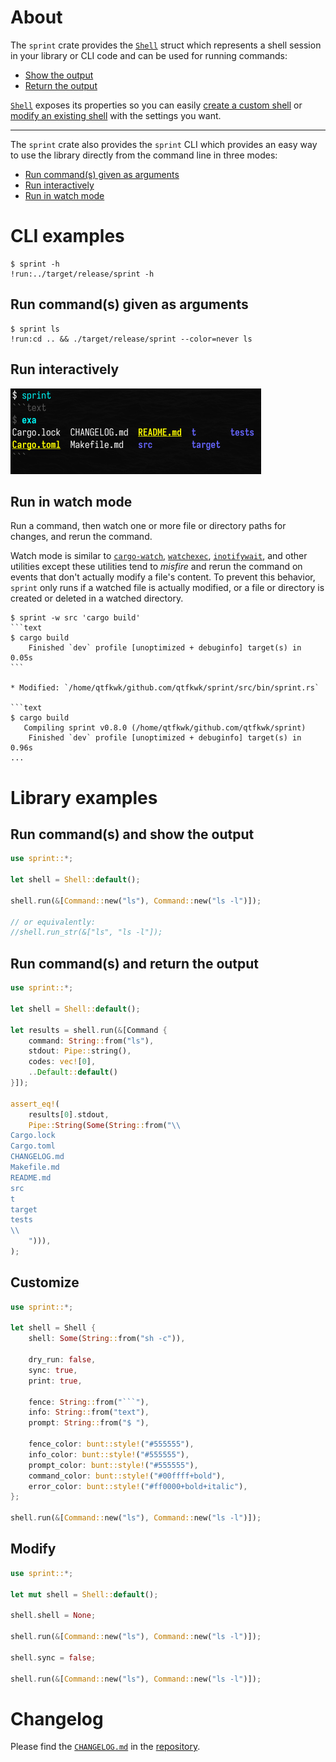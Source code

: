 # About

The `sprint` crate provides the [`Shell`] struct which represents a shell
session in your library or CLI code and can be used for running commands:

* [Show the output](#run-commands-and-show-the-output)
* [Return the output](#run-commands-and-return-the-output)

[`Shell`] exposes its properties so you can easily
[create a custom shell](#customize) or [modify an existing shell](#modify) with
the settings you want.

[`Shell`]: https://docs.rs/sprint/latest/sprint/struct.Shell.html

---

The `sprint` crate also provides the `sprint` CLI which provides an easy way to
use the library directly from the command line in three modes:

* [Run command(s) given as arguments](#run-commands-given-as-arguments)
* [Run interactively](#run-interactively)
* [Run in watch mode](#run-in-watch-mode)

# CLI examples

```text
$ sprint -h
!run:../target/release/sprint -h
```

## Run command(s) given as arguments

~~~text
$ sprint ls
!run:cd .. && ./target/release/sprint --color=never ls
~~~

## Run interactively

![](interactive.png)

## Run in watch mode

Run a command, then watch one or more file or directory paths for changes, and rerun the command.

Watch mode is similar to [`cargo-watch`], [`watchexec`], [`inotifywait`], and other utilities except
these utilities tend to *misfire* and rerun the command on events that don't actually modify a
file's content.
To prevent this behavior, `sprint` only runs if a watched file is actually modified, or a file or
directory is created or deleted in a watched directory.

[`cargo-watch`]: https://crates.io/crates/cargo-watch
[`watchexec`]: https://crates.io/crates/watchexec-cli
[`inotifywait`]: https://linux.die.net/man/1/inotifywait

~~~text
$ sprint -w src 'cargo build'
```text
$ cargo build
    Finished `dev` profile [unoptimized + debuginfo] target(s) in 0.05s
```

* Modified: `/home/qtfkwk/github.com/qtfkwk/sprint/src/bin/sprint.rs`

```text
$ cargo build
   Compiling sprint v0.8.0 (/home/qtfkwk/github.com/qtfkwk/sprint)
    Finished `dev` profile [unoptimized + debuginfo] target(s) in 0.96s
...
~~~

# Library examples

## Run command(s) and show the output

~~~rust
use sprint::*;

let shell = Shell::default();

shell.run(&[Command::new("ls"), Command::new("ls -l")]);

// or equivalently:
//shell.run_str(&["ls", "ls -l"]);
~~~

## Run command(s) and return the output

~~~rust
use sprint::*;

let shell = Shell::default();

let results = shell.run(&[Command {
    command: String::from("ls"),
    stdout: Pipe::string(),
    codes: vec![0],
    ..Default::default()
}]);

assert_eq!(
    results[0].stdout,
    Pipe::String(Some(String::from("\\
Cargo.lock
Cargo.toml
CHANGELOG.md
Makefile.md
README.md
src
t
target
tests
\\
    "))),
);
~~~

## Customize

~~~rust
use sprint::*;

let shell = Shell {
    shell: Some(String::from("sh -c")),

    dry_run: false,
    sync: true,
    print: true,

    fence: String::from("```"),
    info: String::from("text"),
    prompt: String::from("$ "),

    fence_color: bunt::style!("#555555"),
    info_color: bunt::style!("#555555"),
    prompt_color: bunt::style!("#555555"),
    command_color: bunt::style!("#00ffff+bold"),
    error_color: bunt::style!("#ff0000+bold+italic"),
};

shell.run(&[Command::new("ls"), Command::new("ls -l")]);
~~~

## Modify

~~~rust
use sprint::*;

let mut shell = Shell::default();

shell.shell = None;

shell.run(&[Command::new("ls"), Command::new("ls -l")]);

shell.sync = false;

shell.run(&[Command::new("ls"), Command::new("ls -l")]);
~~~

# Changelog

Please find the [`CHANGELOG.md`] in the [repository].

[`CHANGELOG.md`]: https://github.com/qtfkwk/sprint/blob/main/CHANGELOG.md
[repository]: https://github.com/qtfkwk/sprint/

